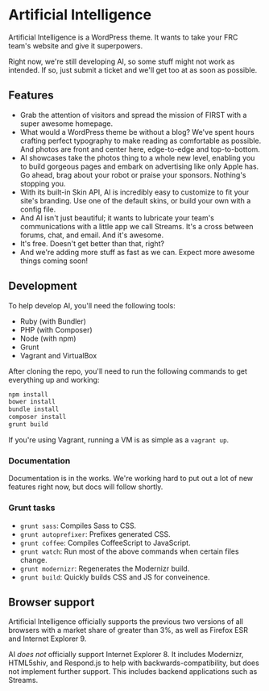 # Artificial Intelligence

Artificial Intelligence is a WordPress theme. It wants to take your FRC team's website and give it superpowers.

Right now, we're still developing AI, so some stuff might not work as intended. If so, just submit a ticket and we'll get too at as soon as possible.

## Features

* Grab the attention of visitors and spread the mission of FIRST with a super awesome homepage.
* What would a WordPress theme be without a blog? We've spent hours crafting perfect typography to make reading as comfortable as possible. And photos are front and center here, edge-to-edge and top-to-bottom.
* AI showcases take the photos thing to a whole new level, enabling you to build gorgeous pages and embark on advertising like only Apple has. Go ahead, brag about your robot or praise your sponsors. Nothing's stopping you.
* With its built-in Skin API, AI is incredibly easy to customize to fit your site's branding. Use one of the default skins, or build your own with a config file.
* And AI isn't just beautiful; it wants to lubricate your team's communications with a little app we call Streams. It's a cross between forums, chat, and email. And it's awesome.
* It's free. Doesn't get better than that, right?
* And we're adding more stuff as fast as we can. Expect more awesome things coming soon!

## Development

To help develop AI, you'll need the following tools:

* Ruby (with Bundler)
* PHP (with Composer)
* Node (with npm)
* Grunt
* Vagrant and VirtualBox

After cloning the repo, you'll need to run the following commands to get everything up and working:

```bash
npm install
bower install
bundle install
composer install
grunt build
```

If you're using Vagrant, running a VM is as simple as a `vagrant up`.

### Documentation

Documentation is in the works. We're working hard to put out a lot of new features right now, but docs will follow shortly.

### Grunt tasks

* `grunt sass`: Compiles Sass to CSS.
* `grunt autoprefixer`: Prefixes generated CSS.
* `grunt coffee`: Compiles CoffeeScript to JavaScript.
* `grunt watch`: Run most of the above commands when certain files change.
* `grunt modernizr`: Regenerates the Modernizr build.
* `grunt build`: Quickly builds CSS and JS for conveinence.

## Browser support

Artificial Intelligence officially supports the previous two versions of all browsers with a market share of greater than 3%, as well as Firefox ESR and Internet Explorer 9.

AI *does not* officially support Internet Explorer 8. It includes Modernizr, HTML5shiv, and Respond.js to help with backwards-compatibility, but does not implement further support. This includes backend applications such as Streams.
